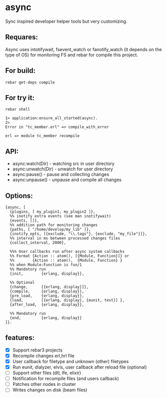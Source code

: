# async
Sync inspired developer helper tools but very customizing.

## Requares:
Async uses intotifywait, fsevent_watch or fanotify_watch (it depends on the type of OS) for monitoring FS and rebar for compile this project.

## For build:
```
rebar get-deps compile
```

## For try it:
```
rebar shell

1> application:ensure_all_started(async).
2>
Error in "tc_member.erl" => compile_with_error

erl => module tc_member recompile
```

## API:
* async:watch(Dir)   - watching src in user directory
* async:unwatch(Dir) - unwatch for user directory
* async:pause()   - pause and collecting changes
* async:unpause() - unpause and compile all changes

## Options:
```
{async, [
  {plugins, [ my_plugin1, my_plugin2 ]},
  %% inotify extra events (see man inotifywait)
  {events, []},
  %% addition path for monitoring changes
  {paths, [ "/home/develop/my_lib" ]},
  {inotify_opts, [{exclude, "\\.tags"}, {exclude, "my_file"}]},
  %% interval in ms between processed changes files
  {collect_interval, 2000},

  %%% User callbacks run after async system callbacks
  %% Format {Action :: atom(), [{Module, Function}]} or
  %%        {Action :: atom(),  {Module, Function} }
  %% when Module:Function is fun/1
  %% Mandatory run
  {init,        {erlang, display}},

  %% Optional
  {change,      [{erlang, display}]},
  {compile,     {erlang, display}},
  {pre_load,    {erlang, display}},
  {load,        [{erlang, display}, {eunit, test}] },
  {after_load,  {erlang, display}},

  %% Mandatory run
  {end,         {erlang, display}}
]}.
```

## features:
- [x] Support rebar3 projects
- [x] Recompile changes erl,hrl file
- [x] User callback for filetype and unknown (other) filetypes
- [x] Run eunit, dialyzer, elvis, user callback after reload file (optional)
- [ ] Support other files (dtl, lfe, elixir)
- [ ] Notification for recompile files (and users callback)
- [ ] Patches other nodes in cluster
- [ ] Writes changes on disk (beam files)
